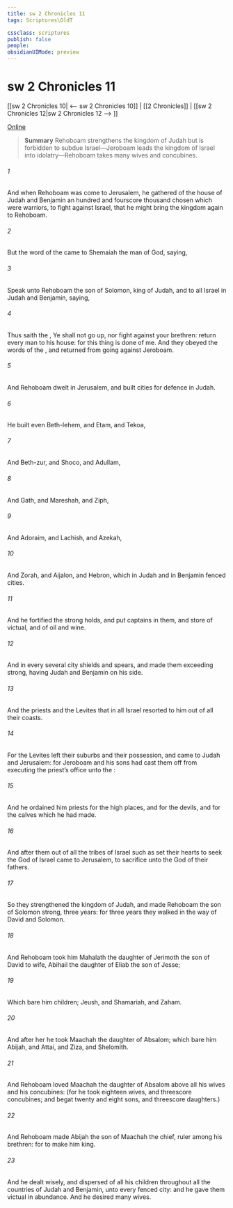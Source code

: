```yaml
---
title: sw 2 Chronicles 11
tags: Scriptures\OldT

cssclass: scriptures
publish: false
people:
obsidianUIMode: preview
---
```


# sw 2 Chronicles 11
[[sw 2 Chronicles 10| <-- sw 2 Chronicles 10]] | [[2 Chronicles]] | [[sw 2 Chronicles 12|sw 2 Chronicles 12 --> ]]

[Online](https://churchofjesuschrist.org/study/scriptures/ot/2-chr/11?lang=eng)

> __Summary__
Rehoboam strengthens the kingdom of Judah but is forbidden to subdue Israel—Jeroboam leads the kingdom of Israel into idolatry—Rehoboam takes many wives and concubines.

###### 1 
And when Rehoboam was come to Jerusalem, he gathered of the house of Judah and Benjamin an hundred and fourscore thousand chosen  which were warriors, to fight against Israel, that he might bring the kingdom again to Rehoboam.

###### 2 
But the word of the  came to Shemaiah the man of God, saying,

###### 3 
Speak unto Rehoboam the son of Solomon, king of Judah, and to all Israel in Judah and Benjamin, saying,

###### 4 
Thus saith the , Ye shall not go up, nor fight against your brethren: return every man to his house: for this thing is done of me. And they obeyed the words of the , and returned from going against Jeroboam.

###### 5 
And Rehoboam dwelt in Jerusalem, and built cities for defence in Judah.

###### 6 
He built even Beth-lehem, and Etam, and Tekoa,

###### 7 
And Beth-zur, and Shoco, and Adullam,

###### 8 
And Gath, and Mareshah, and Ziph,

###### 9 
And Adoraim, and Lachish, and Azekah,

###### 10 
And Zorah, and Aijalon, and Hebron, which  in Judah and in Benjamin fenced cities.

###### 11 
And he fortified the strong holds, and put captains in them, and store of victual, and of oil and wine.

###### 12 
And in every several city  shields and spears, and made them exceeding strong, having Judah and Benjamin on his side.

###### 13 
And the priests and the Levites that  in all Israel resorted to him out of all their coasts.

###### 14 
For the Levites left their suburbs and their possession, and came to Judah and Jerusalem: for Jeroboam and his sons had cast them off from executing the priest’s office unto the :

###### 15 
And he ordained him priests for the high places, and for the devils, and for the calves which he had made.

###### 16 
And after them out of all the tribes of Israel such as set their hearts to seek the  God of Israel came to Jerusalem, to sacrifice unto the  God of their fathers.

###### 17 
So they strengthened the kingdom of Judah, and made Rehoboam the son of Solomon strong, three years: for three years they walked in the way of David and Solomon.

###### 18 
And Rehoboam took him Mahalath the daughter of Jerimoth the son of David to wife,  Abihail the daughter of Eliab the son of Jesse;

###### 19 
Which bare him children; Jeush, and Shamariah, and Zaham.

###### 20 
And after her he took Maachah the daughter of Absalom; which bare him Abijah, and Attai, and Ziza, and Shelomith.

###### 21 
And Rehoboam loved Maachah the daughter of Absalom above all his wives and his concubines: (for he took eighteen wives, and threescore concubines; and begat twenty and eight sons, and threescore daughters.)

###### 22 
And Rehoboam made Abijah the son of Maachah the chief,  ruler among his brethren: for  to make him king.

###### 23 
And he dealt wisely, and dispersed of all his children throughout all the countries of Judah and Benjamin, unto every fenced city: and he gave them victual in abundance. And he desired many wives.

